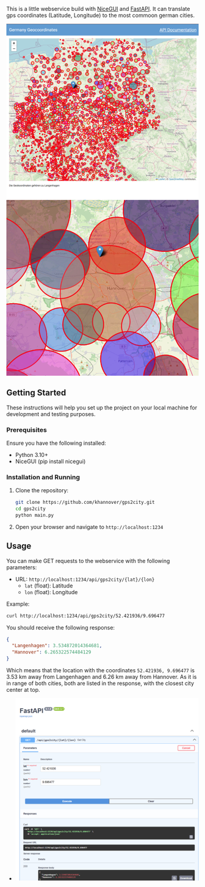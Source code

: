 This is a little webservice build with [NiceGUI](https://nicegui.io) and [FastAPI](https://fastapi.tiangolo.com/).
It can translate gps coordinates (Latitude, Longitude) to the most commoon german cities.

![](demo.png)
![](demo_2.png)

## Getting Started

These instructions will help you set up the project on your local machine for development and testing purposes.

### Prerequisites

Ensure you have the following installed:
- Python 3.10+
- NiceGUI (pip install nicegui)

### Installation and Running

1. Clone the repository:
    ```sh
    git clone https://github.com/khannover/gps2city.git
    cd gps2city
    python main.py
    ```

2. Open your browser and navigate to `http://localhost:1234`

## Usage

You can make GET requests to the webservice with the following parameters:

- URL: `http://localhost:1234/api/gps2city/{lat}/{lon}`
  - `lat` (float): Latitude
  - `lon` (float): Longitude

Example:

```sh
curl http://localhost:1234/api/gps2city/52.421936/9.696477
```

You should receive the following response:

```json
{
  "Langenhagen": 3.534872014364681,
  "Hannover": 6.265322574484129
}
```

Which means that the location with the coordinates `52.421936, 9.696477` is 3.53 km away from Langenhagen and 6.26 km away from Hannover.
As it is in range of both cities, both are listed in the response, with the closest city center at top.

- ![](demo_docs.png)
